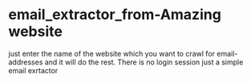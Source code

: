 # email_extractor_from-Amazing website

just enter the name of the website which you want to crawl for email-addresses and it will do the rest.
There is no login session just a simple email exrtactor

